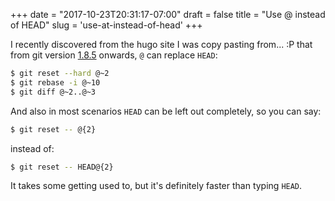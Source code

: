 +++
date = "2017-10-23T20:31:17-07:00"
draft = false
title = "Use @ instead of HEAD"
slug = 'use-at-instead-of-head'
+++


I recently discovered from the hugo site I was copy pasting from... :P that from git version [1.8.5](https://github.com/git/git/blob/master/Documentation/RelNotes/1.8.5.txt#L100) onwards, `@` can replace `HEAD`: 

```bash
$ git reset --hard @~2
$ git rebase -i @~10
$ git diff @~2..@~3
```

And also in most scenarios `HEAD` can be left out completely, so you can say:

```bash
$ git reset -- @{2}
```

instead of:

```bash
$ git reset -- HEAD@{2}
```

It takes some getting used to, but it's definitely faster than typing `HEAD`.